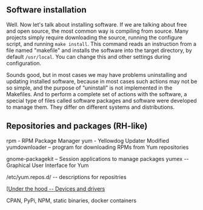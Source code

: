 ## Software installation

Well. Now let's talk about installing software. If we are talking about free and open source, the most common way is compiling from source. Many projects simply require downloading the source, running the configure script, and running `make install`. This command reads an instruction from a file named "makefile" and installs the software into the target directory, by default `/usr/local`. You can change this and other settings during configuration.

Sounds good, but in most cases we may have problems uninstalling and updating installed software, because in most cases such actions may not be so simple, and the purpose of “uninstall” is not implemented in the Makefiles. And to perform a complete set of actions with the software, a special type of files called software packages and software were developed to manage them. They differ on different systems and distributions.

## Repositories and packages (RH-like)

rpm - RPM Package Manager
yum - Yellowdog Updater Modified
yumdownloader – program for downloading RPMs from Yum repositories

gnome-packagekit – Session applications to manage packages
yumex -- Graphical User Interface for Yum

/etc/yum.repos.d/ -- descriptions for repositries

[[Under the hood -- Devices and drivers](under_the_hood/devices_and_drivers.md)

CPAN, PyPi, NPM, static binaries, docker containers
